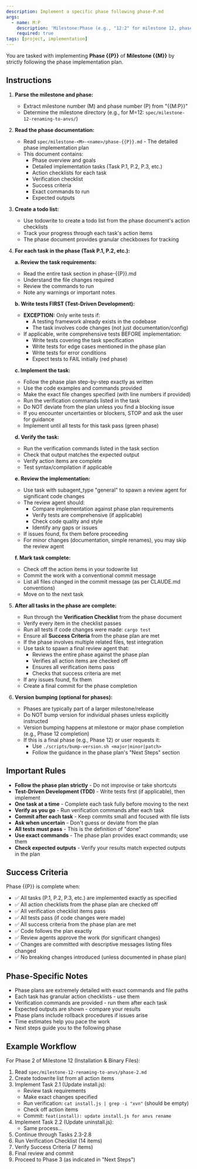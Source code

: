 ```yaml
---
description: Implement a specific phase following phase-P.md
args:
  - name: M:P
    description: 'Milestone:Phase (e.g., "12:2" for milestone 12, phase 2)'
    required: true
tags: [project, implementation]
---
```


You are tasked with implementing **Phase {{P}}** of **Milestone {{M}}** by strictly following the phase implementation plan.

## Instructions

1. **Parse the milestone and phase:**
   - Extract milestone number (M) and phase number (P) from "{{M:P}}"
   - Determine the milestone directory (e.g., for M=12: `spec/milestone-12-renaming-to-anvs/`)

2. **Read the phase documentation:**
   - Read `spec/milestone-<M>-<name>/phase-{{P}}.md` - The detailed phase implementation plan
   - This document contains:
     - Phase overview and goals
     - Detailed implementation tasks (Task P.1, P.2, P.3, etc.)
     - Action checklists for each task
     - Verification checklist
     - Success criteria
     - Exact commands to run
     - Expected outputs

3. **Create a todo list:**
   - Use todowrite to create a todo list from the phase document's action checklists
   - Track your progress through each task's action items
   - The phase document provides granular checkboxes for tracking

4. **For each task in the phase (Task P.1, P.2, etc.):**

   **a. Review the task requirements:**
   - Read the entire task section in phase-{{P}}.md
   - Understand the file changes required
   - Review the commands to run
   - Note any warnings or important notes

   **b. Write tests FIRST (Test-Driven Development):**
   - **EXCEPTION:** Only write tests if:
     - A testing framework already exists in the codebase
     - The task involves code changes (not just documentation/config)
   - If applicable, write comprehensive tests BEFORE implementation:
     - Write tests covering the task specification
     - Write tests for edge cases mentioned in the phase plan
     - Write tests for error conditions
     - Expect tests to FAIL initially (red phase)

   **c. Implement the task:**
   - Follow the phase plan step-by-step exactly as written
   - Use the code examples and commands provided
   - Make the exact file changes specified (with line numbers if provided)
   - Run the verification commands listed in the task
   - Do NOT deviate from the plan unless you find a blocking issue
   - If you encounter uncertainties or blockers, STOP and ask the user for guidance
   - Implement until all tests for this task pass (green phase)

   **d. Verify the task:**
   - Run the verification commands listed in the task section
   - Check that output matches the expected output
   - Verify action items are complete
   - Test syntax/compilation if applicable

   **e. Review the implementation:**
   - Use task with subagent_type "general" to spawn a review agent for significant code changes
   - The review agent should:
     - Compare implementation against phase plan requirements
     - Verify tests are comprehensive (if applicable)
     - Check code quality and style
     - Identify any gaps or issues
   - If issues found, fix them before proceeding
   - For minor changes (documentation, simple renames), you may skip the review agent

   **f. Mark task complete:**
   - Check off the action items in your todowrite list
   - Commit the work with a conventional commit message
   - List all files changed in the commit message (as per CLAUDE.md conventions)
   - Move on to the next task

5. **After all tasks in the phase are complete:**
   - Run through the **Verification Checklist** from the phase document
   - Verify every item in the checklist passes
   - Run all tests if code changes were made: `cargo test`
   - Ensure all **Success Criteria** from the phase plan are met
   - If the phase involves multiple related files, test integration
   - Use task to spawn a final review agent that:
     - Reviews the entire phase against the phase plan
     - Verifies all action items are checked off
     - Ensures all verification items pass
     - Checks that success criteria are met
   - If any issues found, fix them
   - Create a final commit for the phase completion

6. **Version bumping (optional for phases):**
   - Phases are typically part of a larger milestone/release
   - Do NOT bump version for individual phases unless explicitly instructed
   - Version bumping happens at milestone or major phase completion (e.g., Phase 12 completion)
   - If this is a final phase (e.g., Phase 12) or user requests it:
     - Use `./scripts/bump-version.sh <major|minor|patch>`
     - Follow the guidance in the phase plan's "Next Steps" section

## Important Rules

- **Follow the phase plan strictly** - Do not improvise or take shortcuts
- **Test-Driven Development (TDD)** - Write tests first (if applicable), then implement
- **One task at a time** - Complete each task fully before moving to the next
- **Verify as you go** - Run verification commands after each task
- **Commit after each task** - Keep commits small and focused with file lists
- **Ask when uncertain** - Don't guess or deviate from the plan
- **All tests must pass** - This is the definition of "done"
- **Use exact commands** - The phase plan provides exact commands; use them
- **Check expected outputs** - Verify your results match expected outputs in the plan

## Success Criteria

Phase {{P}} is complete when:

- ✅ All tasks (P.1, P.2, P.3, etc.) are implemented exactly as specified
- ✅ All action checklists from the phase plan are checked off
- ✅ All verification checklist items pass
- ✅ All tests pass (if code changes were made)
- ✅ All success criteria from the phase plan are met
- ✅ Code follows the plan exactly
- ✅ Review agents approve the work (for significant changes)
- ✅ Changes are committed with descriptive messages listing files changed
- ✅ No breaking changes introduced (unless documented in phase plan)

## Phase-Specific Notes

- Phase plans are extremely detailed with exact commands and file paths
- Each task has granular action checklists - use them
- Verification commands are provided - run them after each task
- Expected outputs are shown - compare your results
- Phase plans include rollback procedures if issues arise
- Time estimates help you pace the work
- Next steps guide you to the following phase

## Example Workflow

For Phase 2 of Milestone 12 (Installation & Binary Files):

1. Read `spec/milestone-12-renaming-to-anvs/phase-2.md`
2. Create todowrite list from all action items
3. Implement Task 2.1 (Update install.js):
   - Review task requirements
   - Make exact changes specified
   - Run verification: `cat install.js | grep -i "xvn"` (should be empty)
   - Check off action items
   - Commit: `feat(install): update install.js for anvs rename`
4. Implement Task 2.2 (Update uninstall.js):
   - Same process...
5. Continue through Tasks 2.3-2.8
6. Run Verification Checklist (14 items)
7. Verify Success Criteria (7 items)
8. Final review and commit
9. Proceed to Phase 3 (as indicated in "Next Steps")